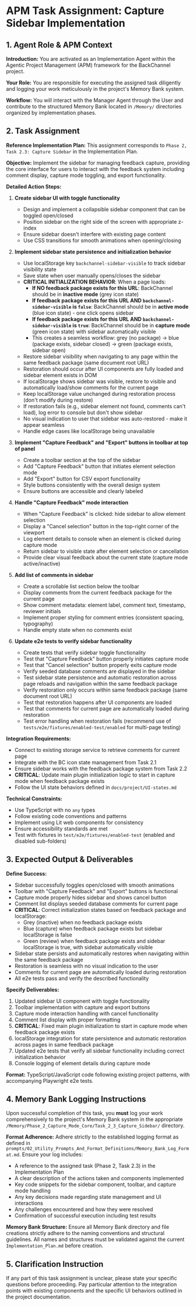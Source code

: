# APM Task Assignment: Capture Sidebar Implementation

## 1. Agent Role & APM Context

**Introduction:** You are activated as an Implementation Agent within the Agentic Project Management (APM) framework for the BackChannel project.

**Your Role:** You are responsible for executing the assigned task diligently and logging your work meticulously in the project's Memory Bank system.

**Workflow:** You will interact with the Manager Agent through the User and contribute to the structured Memory Bank located in `/Memory/` directories organized by implementation phases.

## 2. Task Assignment

**Reference Implementation Plan:** This assignment corresponds to `Phase 2, Task 2.3: Capture Sidebar` in the Implementation Plan.

**Objective:** Implement the sidebar for managing feedback capture, providing the core interface for users to interact with the feedback system including comment display, capture mode toggling, and export functionality.

**Detailed Action Steps:**

1. **Create sidebar UI with toggle functionality**
   - Design and implement a collapsible sidebar component that can be toggled open/closed
   - Position sidebar on the right side of the screen with appropriate z-index
   - Ensure sidebar doesn't interfere with existing page content
   - Use CSS transitions for smooth animations when opening/closing


2. **Implement sidebar state persistence and initialization behavior**
   - Use localStorage key `backchannel-sidebar-visible` to track sidebar visibility state
   - Save state when user manually opens/closes the sidebar
   - **CRITICAL INITIALIZATION BEHAVIOR**: When a page loads:
     * **If NO feedback package exists for this URL**: BackChannel should be in **inactive mode** (grey icon state)
     * **If feedback package exists for this URL AND `backchannel-sidebar-visible` is `false`**: BackChannel should be in **active mode** (blue icon state) - one click opens sidebar
     * **If feedback package exists for this URL AND `backchannel-sidebar-visible` is `true`**: BackChannel should be in **capture mode** (green icon state) with sidebar automatically visible
     * This creates a seamless workflow: grey (no package) → blue (package exists, sidebar closed) → green (package exists, sidebar open)
   - Restore sidebar visibility when navigating to any page within the same feedback package (same document root URL)
   - Restoration should occur after UI components are fully loaded and sidebar element exists in DOM
   - If localStorage shows sidebar was visible, restore to visible and automatically load/show comments for the current page
   - Keep localStorage value unchanged during restoration process (don't modify during restore)
   - If restoration fails (e.g., sidebar element not found, comments can't load), log error to console but don't show sidebar
   - No visual indication to user that sidebar was auto-restored - make it appear seamless
   - Handle edge cases like localStorage being unavailable
3. **Implement "Capture Feedback" and "Export" buttons in toolbar at top of panel**
   - Create a toolbar section at the top of the sidebar
   - Add "Capture Feedback" button that initiates element selection mode
   - Add "Export" button for CSV export functionality
   - Style buttons consistently with the overall design system
   - Ensure buttons are accessible and clearly labeled

4. **Handle "Capture Feedback" mode interaction**
   - When "Capture Feedback" is clicked: hide sidebar to allow element selection
   - Display a "Cancel selection" button in the top-right corner of the viewport
   - Log element details to console when an element is clicked during capture mode
   - Return sidebar to visible state after element selection or cancellation
   - Provide clear visual feedback about the current state (capture mode active/inactive)

5. **Add list of comments in sidebar**
   - Create a scrollable list section below the toolbar
   - Display comments from the current feedback package for the current page
   - Show comment metadata: element label, comment text, timestamp, reviewer initials
   - Implement proper styling for comment entries (consistent spacing, typography)
   - Handle empty state when no comments exist

6. **Update e2e tests to verify sidebar functionality**
   - Create tests that verify sidebar toggle functionality
   - Test that "Capture Feedback" button properly initiates capture mode
   - Test that "Cancel selection" button properly exits capture mode
   - Verify seeded database comments are displayed in the sidebar
   - Test sidebar state persistence and automatic restoration across page reloads and navigation within the same feedback package
   - Verify restoration only occurs within same feedback package (same document root URL)
   - Test that restoration happens after UI components are loaded
   - Test that comments for current page are automatically loaded during restoration
   - Test error handling when restoration fails (recommend use of `tests/e2e/fixtures/enabled-test/enabled` for multi-page testing)

**Integration Requirements:**
- Connect to existing storage service to retrieve comments for current page
- Integrate with the BC icon state management from Task 2.1
- Ensure sidebar works with the feedback package system from Task 2.2
- **CRITICAL**: Update main plugin initialization logic to start in capture mode when feedback package exists
- Follow the UI state behaviors defined in `docs/project/UI-states.md`

**Technical Constraints:**
- Use TypeScript with no `any` types
- Follow existing code conventions and patterns
- Implement using Lit web components for consistency
- Ensure accessibility standards are met
- Test with fixtures in `test/e2e/fixtures/enabled-test` (enabled and disabled sub-folders)

## 3. Expected Output & Deliverables

**Define Success:** 
- Sidebar successfully toggles open/closed with smooth animations
- Toolbar with "Capture Feedback" and "Export" buttons is functional
- Capture mode properly hides sidebar and shows cancel button
- Comment list displays seeded database comments for current page
- **CRITICAL**: Correct initialization states based on feedback package and localStorage:
  * Grey (inactive) when no feedback package exists
  * Blue (capture) when feedback package exists but sidebar localStorage is false
  * Green (review) when feedback package exists and sidebar localStorage is true, with sidebar automatically visible
- Sidebar state persists and automatically restores when navigating within the same feedback package
- Restoration is seamless with no visual indication to the user
- Comments for current page are automatically loaded during restoration
- All e2e tests pass and verify the described functionality

**Specify Deliverables:**
1. Updated sidebar UI component with toggle functionality
2. Toolbar implementation with capture and export buttons
3. Capture mode interaction handling with cancel functionality
4. Comment list display with proper formatting
5. **CRITICAL**: Fixed main plugin initialization to start in capture mode when feedback package exists
6. localStorage integration for state persistence and automatic restoration across pages in same feedback package
7. Updated e2e tests that verify all sidebar functionality including correct initialization behavior
8. Console logging of element details during capture mode

**Format:** TypeScript/JavaScript code following existing project patterns, with accompanying Playwright e2e tests.

## 4. Memory Bank Logging Instructions

Upon successful completion of this task, you **must** log your work comprehensively to the project's Memory Bank system in the appropriate `/Memory/Phase_2_Capture_Mode_Core/Task_2_3_Capture_Sidebar/` directory.

**Format Adherence:** Adhere strictly to the established logging format as defined in `prompts/02_Utility_Prompts_And_Format_Definitions/Memory_Bank_Log_Format.md`. Ensure your log includes:
- A reference to the assigned task (Phase 2, Task 2.3) in the Implementation Plan
- A clear description of the actions taken and components implemented
- Key code snippets for the sidebar component, toolbar, and capture mode handling
- Any key decisions made regarding state management and UI interactions
- Any challenges encountered and how they were resolved
- Confirmation of successful execution including test results

**Memory Bank Structure:** Ensure all Memory Bank directory and file creations strictly adhere to the naming conventions and structural guidelines. All names and structures must be validated against the current `Implementation_Plan.md` before creation.

## 5. Clarification Instruction

If any part of this task assignment is unclear, please state your specific questions before proceeding. Pay particular attention to the integration points with existing components and the specific UI behaviors outlined in the project documentation.
